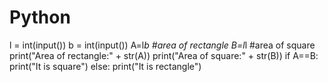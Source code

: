 # Python
l = int(input())
b = int(input())
A=l*b #area of rectangle
B=l*l #area of square
print("Area of rectangle:" + str(A))
print("Area of square:" + str(B))
if A==B:
    print("It is square")
else:
    print("It is rectangle")
